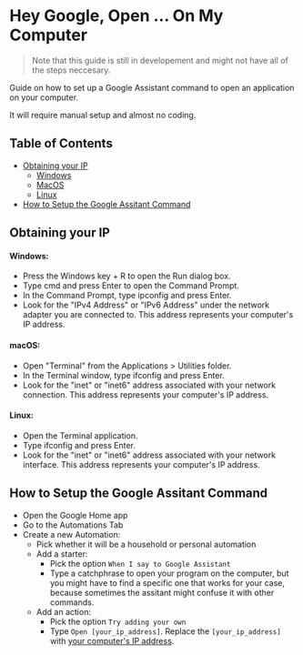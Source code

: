 # Hey Google, Open ... On My Computer
<blockquote>Note that this guide is still in developement and might not have all of the steps neccesary.</blockquote>

Guide on how to set up a Google Assistant command to open an application on your computer.

It will require manual setup and almost no coding.

## Table of Contents
- [Obtaining your IP](#obtaining-your-ip)
  - [Windows](#windows)
  - [MacOS](#macos)
  - [Linux](#linux)
- [How to Setup the Google Assitant Command](#how-to-setup-the-google-assitant-command)

## Obtaining your IP
#### Windows:
- Press the Windows key + R to open the Run dialog box.
- Type cmd and press Enter to open the Command Prompt.
- In the Command Prompt, type ipconfig and press Enter.
- Look for the "IPv4 Address" or "IPv6 Address" under the network adapter you are connected to. This address represents your computer's IP address.

#### macOS:
- Open "Terminal" from the Applications > Utilities folder.
- In the Terminal window, type ifconfig and press Enter.
- Look for the "inet" or "inet6" address associated with your network connection. This address represents your computer's IP address.

#### Linux:
- Open the Terminal application.
- Type ifconfig and press Enter.
- Look for the "inet" or "inet6" address associated with your network interface. This address represents your computer's IP address.

## How to Setup the Google Assitant Command
- Open the Google Home app
- Go to the Automations Tab
- Create a new Automation:
  - Pick whether it will be a household or personal automation
  - Add a starter:
    - Pick the option `When I say to Google Assistant`
    - Type a catchphrase to open your program on the computer, but you might have to find a specific one that works for your case, because sometimes the assitant might confuse it with other commands.
  - Add an action:
    - Pick the option `Try adding your own`
    - Type `Open [your_ip_address]`. Replace the `[your_ip_address]` with [your computer's IP address](#obtaining-your-ip).
